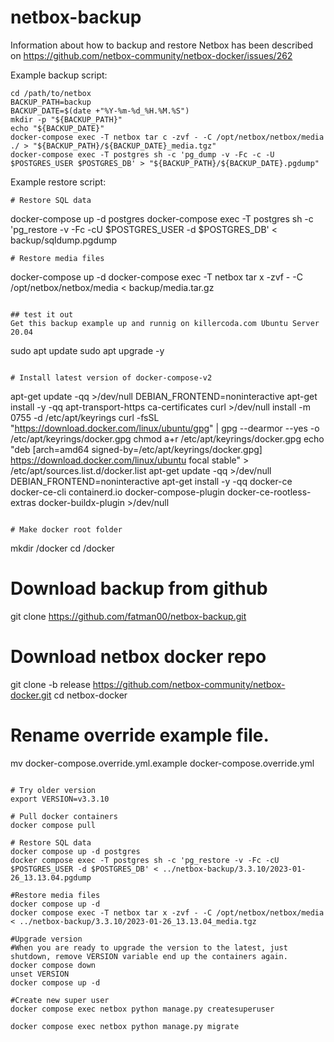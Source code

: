 # netbox-backup

Information about how to backup and restore Netbox has been described on https://github.com/netbox-community/netbox-docker/issues/262

Example backup script:
```
cd /path/to/netbox
BACKUP_PATH=backup
BACKUP_DATE=$(date +"%Y-%m-%d_%H.%M.%S")
mkdir -p "${BACKUP_PATH}"
echo "${BACKUP_DATE}"
docker-compose exec -T netbox tar c -zvf - -C /opt/netbox/netbox/media ./ > "${BACKUP_PATH}/${BACKUP_DATE}_media.tgz"
docker-compose exec -T postgres sh -c 'pg_dump -v -Fc -c -U $POSTGRES_USER $POSTGRES_DB' > "${BACKUP_PATH}/${BACKUP_DATE}.pgdump"
```
Example restore script:
```
# Restore SQL data
```
docker-compose up -d postgres
docker-compose exec -T postgres sh -c 'pg_restore -v -Fc -cU $POSTGRES_USER -d $POSTGRES_DB' < backup/sqldump.pgdump
```
# Restore media files
```
docker-compose up -d
docker-compose exec -T netbox tar x -zvf - -C /opt/netbox/netbox/media < backup/media.tar.gz
```

## test it out
Get this backup example up and runnig on killercoda.com Ubuntu Server 20.04
```
sudo apt update
sudo apt upgrade -y
```

# Install latest version of docker-compose-v2
```
apt-get update -qq >/dev/null
DEBIAN_FRONTEND=noninteractive apt-get install -y -qq apt-transport-https ca-certificates curl >/dev/null
install -m 0755 -d /etc/apt/keyrings
curl -fsSL "https://download.docker.com/linux/ubuntu/gpg" | gpg --dearmor --yes -o /etc/apt/keyrings/docker.gpg
chmod a+r /etc/apt/keyrings/docker.gpg
echo "deb [arch=amd64 signed-by=/etc/apt/keyrings/docker.gpg] https://download.docker.com/linux/ubuntu focal stable" > /etc/apt/sources.list.d/docker.list
apt-get update -qq >/dev/null
DEBIAN_FRONTEND=noninteractive apt-get install -y -qq docker-ce docker-ce-cli containerd.io docker-compose-plugin docker-ce-rootless-extras docker-buildx-plugin >/dev/null
```

# Make docker root folder
```
mkdir /docker
cd /docker

# Download backup from github
git clone https://github.com/fatman00/netbox-backup.git

# Download netbox docker repo
git clone -b release https://github.com/netbox-community/netbox-docker.git
cd netbox-docker
# Rename override example file.
mv docker-compose.override.yml.example docker-compose.override.yml
```

# Try older version
export VERSION=v3.3.10

# Pull docker containers
docker compose pull

# Restore SQL data
docker compose up -d postgres
docker compose exec -T postgres sh -c 'pg_restore -v -Fc -cU $POSTGRES_USER -d $POSTGRES_DB' < ../netbox-backup/3.3.10/2023-01-26_13.13.04.pgdump

#Restore media files
docker compose up -d
docker compose exec -T netbox tar x -zvf - -C /opt/netbox/netbox/media < ../netbox-backup/3.3.10/2023-01-26_13.13.04_media.tgz

#Upgrade version
#When you are ready to upgrade the version to the latest, just shutdown, remove VERSION variable end up the containers again.
docker compose down
unset VERSION
docker compose up -d

#Create new super user
docker compose exec netbox python manage.py createsuperuser

docker compose exec netbox python manage.py migrate

```
